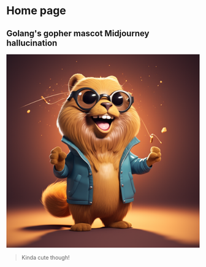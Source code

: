 # Home page

## Golang's gopher mascot Midjourney hallucination

![Golang's gopher mascot Midjourney hallucination](./assets/golang_gopher_mascot_17f8cd3e-ac12-4f9d-9ac0-bdaec45b7f84.webp)

> Kinda cute though!